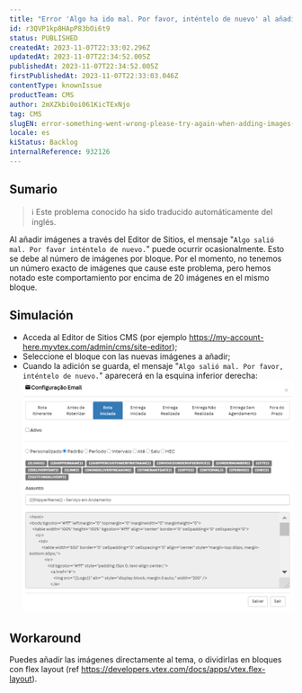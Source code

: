```yaml
---
title: "Error 'Algo ha ido mal. Por favor, inténtelo de nuevo' al añadir imágenes a través del Editor de Sitios."
id: r3QVP1kp8HApP83bOi6t9
status: PUBLISHED
createdAt: 2023-11-07T22:33:02.296Z
updatedAt: 2023-11-07T22:34:52.005Z
publishedAt: 2023-11-07T22:34:52.005Z
firstPublishedAt: 2023-11-07T22:33:03.046Z
contentType: knownIssue
productTeam: CMS
author: 2mXZkbi0oi061KicTExNjo
tag: CMS
slugEN: error-something-went-wrong-please-try-again-when-adding-images-via-site-editor
locale: es
kiStatus: Backlog
internalReference: 932126
---
```


## Sumario

>ℹ️ Este problema conocido ha sido traducido automáticamente del inglés.


Al añadir imágenes a través del Editor de Sitios, el mensaje "`Algo salió mal. Por favor inténtelo de nuevo.`" puede ocurrir ocasionalmente.
Esto se debe al número de imágenes por bloque. Por el momento, no tenemos un número exacto de imágenes que cause este problema, pero hemos notado este comportamiento por encima de 20 imágenes en el mismo bloque.


##

## Simulación



- Acceda al Editor de Sitios CMS (por ejemplo https://my-account-here.myvtex.com/admin/cms/site-editor);
- Seleccione el bloque con las nuevas imágenes a añadir;
- Cuando la adición se guarda, el mensaje "`Algo salió mal. Por favor, inténtelo de nuevo.`" aparecerá en la esquina inferior derecha:
 ![](https://raw.githubusercontent.com/vtexdocs/help-center-content/refs/heads/main/_1.png)



## Workaround


Puedes añadir las imágenes directamente al tema, o dividirlas en bloques con flex layout (ref https://developers.vtex.com/docs/apps/vtex.flex-layout).




